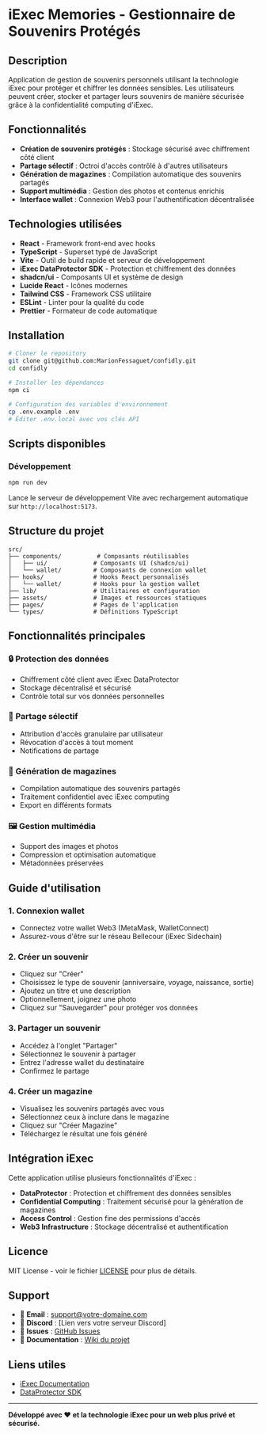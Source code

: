 # iExec Memories - Gestionnaire de Souvenirs Protégés

## Description

Application de gestion de souvenirs personnels utilisant la technologie iExec pour protéger et chiffrer les données sensibles. Les utilisateurs peuvent créer, stocker et partager leurs souvenirs de manière sécurisée grâce à la confidentialité computing d'iExec.

## Fonctionnalités

- **Création de souvenirs protégés** : Stockage sécurisé avec chiffrement côté client
- **Partage sélectif** : Octroi d'accès contrôlé à d'autres utilisateurs
- **Génération de magazines** : Compilation automatique des souvenirs partagés
- **Support multimédia** : Gestion des photos et contenus enrichis
- **Interface wallet** : Connexion Web3 pour l'authentification décentralisée

## Technologies utilisées

- **React** - Framework front-end avec hooks
- **TypeScript** - Superset typé de JavaScript
- **Vite** - Outil de build rapide et serveur de développement
- **iExec DataProtector SDK** - Protection et chiffrement des données
- **shadcn/ui** - Composants UI et système de design
- **Lucide React** - Icônes modernes
- **Tailwind CSS** - Framework CSS utilitaire
- **ESLint** - Linter pour la qualité du code
- **Prettier** - Formateur de code automatique

## Installation

```bash
# Cloner le repository
git clone git@github.com:MarionFessaguet/confidly.git
cd confidly

# Installer les dépendances
npm ci

# Configuration des variables d'environnement
cp .env.example .env
# Éditer .env.local avec vos clés API
```

## Scripts disponibles

### Développement

```bash
npm run dev
```

Lance le serveur de développement Vite avec rechargement automatique sur `http://localhost:5173`.

## Structure du projet

```
src/
├── components/          # Composants réutilisables
│   ├── ui/             # Composants UI (shadcn/ui)
│   └── wallet/         # Composants de connexion wallet
├── hooks/              # Hooks React personnalisés
│   └── wallet/         # Hooks pour la gestion wallet
├── lib/                # Utilitaires et configuration
├── assets/             # Images et ressources statiques
├── pages/              # Pages de l'application
└── types/              # Définitions TypeScript
```

## Fonctionnalités principales

### 🔒 Protection des données

- Chiffrement côté client avec iExec DataProtector
- Stockage décentralisé et sécurisé
- Contrôle total sur vos données personnelles

### 🤝 Partage sélectif

- Attribution d'accès granulaire par utilisateur
- Révocation d'accès à tout moment
- Notifications de partage

### 📖 Génération de magazines

- Compilation automatique des souvenirs partagés
- Traitement confidentiel avec iExec computing
- Export en différents formats

### 🖼️ Gestion multimédia

- Support des images et photos
- Compression et optimisation automatique
- Métadonnées préservées

## Guide d'utilisation

### 1. Connexion wallet

- Connectez votre wallet Web3 (MetaMask, WalletConnect)
- Assurez-vous d'être sur le réseau Bellecour (iExec Sidechain)

### 2. Créer un souvenir

- Cliquez sur "Créer"
- Choisissez le type de souvenir (anniversaire, voyage, naissance, sortie)
- Ajoutez un titre et une description
- Optionnellement, joignez une photo
- Cliquez sur "Sauvegarder" pour protéger vos données

### 3. Partager un souvenir

- Accédez à l'onglet "Partager"
- Sélectionnez le souvenir à partager
- Entrez l'adresse wallet du destinataire
- Confirmez le partage

### 4. Créer un magazine

- Visualisez les souvenirs partagés avec vous
- Sélectionnez ceux à inclure dans le magazine
- Cliquez sur "Créer Magazine"
- Téléchargez le résultat une fois généré

## Intégration iExec

Cette application utilise plusieurs fonctionnalités d'iExec :

- **DataProtector** : Protection et chiffrement des données sensibles
- **Confidential Computing** : Traitement sécurisé pour la génération de magazines
- **Access Control** : Gestion fine des permissions d'accès
- **Web3 Infrastructure** : Stockage décentralisé et authentification

## Licence

MIT License - voir le fichier [LICENSE](LICENSE) pour plus de détails.

## Support

- 📧 **Email** : support@votre-domaine.com
- 💬 **Discord** : [Lien vers votre serveur Discord]
- 🐛 **Issues** : [GitHub Issues](https://github.com/votre-username/iexec-memories/issues)
- 📖 **Documentation** : [Wiki du projet](https://github.com/votre-username/iexec-memories/wiki)

## Liens utiles

- [iExec Documentation](https://docs.iex.ec/)
- [DataProtector SDK](https://protecteddata.docs.iex.ec/)

---

**Développé avec ❤️ et la technologie iExec pour un web plus privé et sécurisé.**
